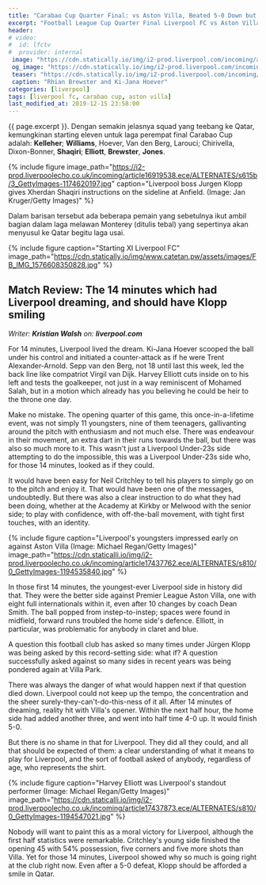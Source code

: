 ```yaml
---
title: "Carabao Cup Quarter Final: vs Aston Villa, Beated 5-0 Down but Impresive!"
excerpt: "Football League Cup Quarter Final Liverpool FC vs Aston Villa. Rabu, 18 Desember 2019, 02:45 WIB"
header:
# video:
#  id: lfctv
#  provider: internal
 image: "https://cdn.statically.io/img/i2-prod.liverpool.com/incoming/article16681628.ece/ALTERNATES/s810/0_GettyImages-1164740160.jpg"
 og_image: "https://cdn.statically.io/img/i2-prod.liverpool.com/incoming/article16681628.ece/ALTERNATES/s810/0_GettyImages-1164740160.jpg"
 teaser: "https://cdn.statically.io/img/i2-prod.liverpool.com/incoming/article16681628.ece/ALTERNATES/s540/0_GettyImages-1164740160.jpg"
 caption: "Rhian Brewster and Ki-Jana Hoever"
categories: [liverpool]
tags: [liverpool fc, carabao cup, aston villa]
last_modified_at: 2019-12-15 23:58:00
---
```


{{ page.excerpt }}. Dengan semakin jelasnya squad yang teebang ke Qatar, kemungkinan starting eleven untuk laga perempat final Carabao Cup adalah: **Kelleher**; **Williams**, Hoever, Van den Berg, Larouci; Chirivella, Dixon-Bonner, **Shaqiri**; **Elliott**, **Brewster**, **Jones**.

{% include figure image_path="https://i2-prod.liverpoolecho.co.uk/incoming/article16919538.ece/ALTERNATES/s615b/3_GettyImages-1174620197.jpg" caption="Liverpool boss Jurgen Klopp gives Xherdan Shaqiri instructions on the sideline at Anfield. (Image: Jan Kruger/Getty Images)" %}

Dalam barisan tersebut ada beberapa pemain yang sebetulnya ikut ambil bagian dalam laga melawan Monterey (ditulis tebal) yang sepertinya akan menyusul ke Qatar begitu laga usai.

{% include figure caption="Starting XI Liverpool FC" image_path="https://cdn.statically.io/img/www.catetan.pw/assets/images/FB_IMG_1576608350828.jpg" %}

## Match Review: The 14 minutes which had Liverpool dreaming, and should have Klopp smiling

_Writer: **Kristian Walsh** on: **liverpool.com**_

For 14 minutes, Liverpool lived the dream. Ki-Jana Hoever scooped the ball under his control and initiated a counter-attack as if he were Trent Alexander-Arnold. Sepp van den Berg, not 18 until last this week, led the back line like compatriot Virgil van Dijk. Harvey Elliott cuts inside on to his left and tests the goalkeeper, not just in a way reminiscent of Mohamed Salah, but in a motion which already has you believing he could be heir to the throne one day.

Make no mistake. The opening quarter of this game, this once-in-a-lifetime event, was not simply 11 youngsters, nine of them teenagers, gallivanting around the pitch with enthusiasm and not much else. There was endeavour in their movement, an extra dart in their runs towards the ball, but there was also so much more to it. This wasn't just a Liverpool Under-23s side attempting to do the impossible, this was a Liverpool Under-23s side who, for those 14 minutes, looked as if they could.

It would have been easy for Neil Critchley to tell his players to simply go on to the pitch and enjoy it. That would have been one of the messages, undoubtedly. But there was also a clear instruction to do what they had been doing, whether at the Academy at Kirkby or Melwood with the senior side; to play with confidence, with off-the-ball movement, with tight first touches, with an identity.

{% include figure caption="Liverpool's youngsters impressed early on against Aston Villa (Image: Michael Regan/Getty Images)" image_path="https://cdn.staticalli.io/img/i2-prod.liverpoolecho.co.uk/incoming/article17437762.ece/ALTERNATES/s810/0_GettyImages-1194535840.jpg" %}

In those first 14 minutes, the youngest-ever Liverpool side in history did that. They were the better side against Premier League Aston Villa, one with eight full internationals within it, even after 10 changes by coach Dean Smith. The ball popped from instep-to-instep; spaces were found in midfield, forward runs troubled the home side's defence. Elliott, in particular, was problematic for anybody in claret and blue.

A question this football club has asked so many times under Jürgen Klopp was being asked by this record-setting side: what if? A question successfully asked against so many sides in recent years was being pondered again at Villa Park.

There was always the danger of what would happen next if that question died down. Liverpool could not keep up the tempo, the concentration and the sheer surely-they-can't-do-this-ness of it all. After 14 minutes of dreaming, reality hit with Villa's opener. Within the next half hour, the home side had added another three, and went into half time 4-0 up. It would finish 5-0.

But there is no shame in that for Liverpool. They did all they could, and all that should be expected of them: a clear understanding of what it means to play for Liverpool, and the sort of football asked of anybody, regardless of age, who represents the shirt.

{% include figure caption="Harvey Elliott was Liverpool's standout performer (Image: Michael Regan/Getty Images)" 
image_path="https://cdn.staticalli.io/img/i2-prod.liverpoolecho.co.uk/incoming/article17437873.ece/ALTERNATES/s810/0_GettyImages-1194547021.jpg" %}

Nobody will want to paint this as a moral victory for Liverpool, although the first half statistics were remarkable. Critchley's young side finished the opening 45 with 54% possession, five corners and five more shots than Villa. Yet for those 14 minutes, Liverpool showed why so much is going right at the club right now. Even after a 5-0 defeat, Klopp should be afforded a smile in Qatar.
